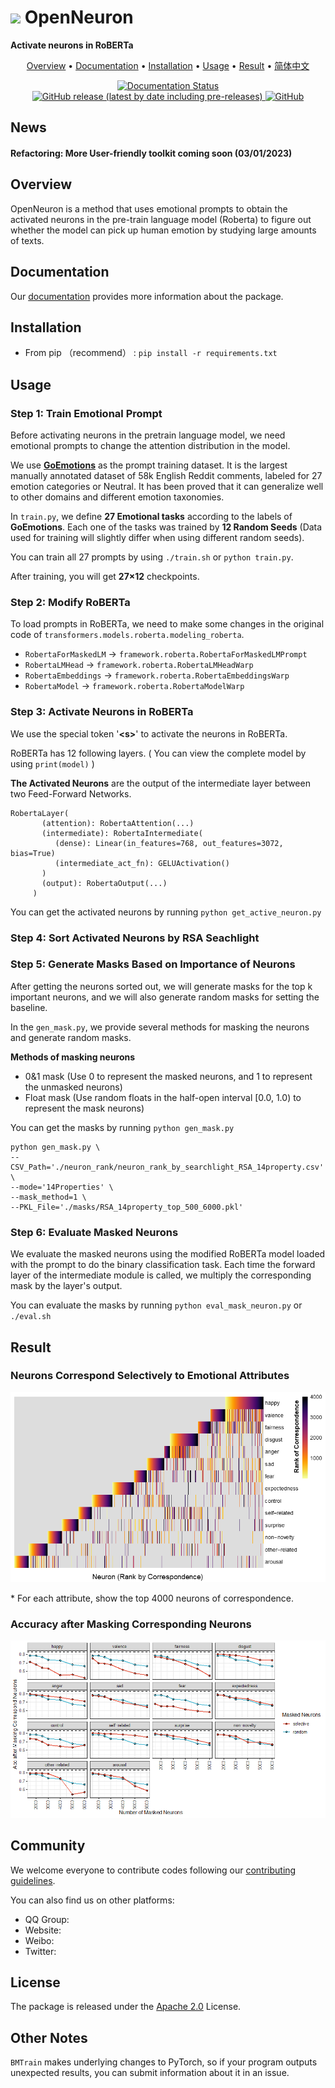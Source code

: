 <h1><img src="docs/logo.png" height="28px" /> OpenNeuron</h1>

**Activate neurons in RoBERTa**

<p align="center">
	<a href="#overview">Overview</a> 
    • <a href="#documentation">Documentation</a> 
    • <a href="#installation">Installation</a> 
    • <a href="#usage">Usage</a> 
    • <a href="#result">Result</a> 
    • <a href="./README-ZH.md" target="_blank">简体中文</a>
</p>

<p align="center">
<a href='https://bmtrain.readthedocs.io/en/latest/?badge=latest'>
<img src='https://readthedocs.org/projects/bmtrain/badge/?version=latest' alt='Documentation Status'>
</a>
<a href="https://github.com/OpenBMB/BMTrain/releases">
<img alt="GitHub release (latest by date including pre-releases)" src="https://img.shields.io/github/v/release/OpenBMB/BMTrain?include_prereleases">
</a>
<a href="https://github.com/OpenBMB/BMTrain/blob/main/LICENSE">
<img alt="GitHub" src="https://img.shields.io/github/license/OpenBMB/BMTrain">
</a>
</p>

<div id="overview"></div>

## News
#### Refactoring: More User-friendly toolkit coming soon (03/01/2023)

## Overview

OpenNeuron is a method that uses emotional prompts to obtain the activated neurons in the pre-train language model (Roberta) to figure out whether the model can pick up human emotion by studying large amounts of texts.

<div id="documentation"></div>

## Documentation
Our [documentation](https://bmtrain.readthedocs.io/en/latest/index.html) provides more information about the package.

<div id="installation"></div>

## Installation

- From pip （recommend） : ``pip install -r requirements.txt``


<div id="usage"></div>

## Usage

### Step 1: Train Emotional Prompt

Before activating neurons in the pretrain language model, we need emotional prompts to change the attention distribution in the model. 

We use **[GoEmotions](https://doi.org/10.48550/arXiv.2005.00547)** as the prompt training dataset. It is the largest manually annotated dataset of 58k English Reddit comments, labeled for 27 emotion categories or Neutral. It has been proved that it can generalize well to other domains and different emotion taxonomies.

In ``train.py``, we define **27 Emotional tasks** according to the labels of **GoEmotions**. Each one of the tasks was trained by **12 Random Seeds** (Data used for training will slightly differ when using different random seeds).

You can train all 27 prompts by using `./train.sh` or `python train.py`.  

After training, you will get **27×12** checkpoints.




### Step 2: Modify RoBERTa

To load prompts in RoBERTa, we need to make some changes in the original code of ``transformers.models.roberta.modeling_roberta``. 

* `RobertaForMaskedLM` -> `framework.roberta.RobertaForMaskedLMPrompt`
* `RobertaLMHead` -> `framework.roberta.RobertaLMHeadWarp` 
* `RobertaEmbeddings` -> `framework.roberta.RobertaEmbeddingsWarp`
* `RobertaModel` -> `framework.roberta.RobertaModelWarp`



### Step 3: Activate Neurons in RoBERTa

We use the special token '**\<s>**' to activate the neurons in RoBERTa.

RoBERTa has 12 following layers.  ( You can view the complete model by using `print(model)` )

**The Activated Neurons** are the output of the intermediate layer between two Feed-Forward Networks.

```
RobertaLayer(
       (attention): RobertaAttention(...)
       (intermediate): RobertaIntermediate(
          (dense): Linear(in_features=768, out_features=3072, bias=True)
          (intermediate_act_fn): GELUActivation()
       )
       (output): RobertaOutput(...)
     )
```

You can get the activated neurons by running `python get_active_neuron.py`



### Step 4: Sort Activated Neurons by RSA Seachlight







### Step 5: Generate Masks Based on Importance of Neurons

After getting the neurons sorted out, we will generate masks for the top k important neurons, and we will also generate random masks for setting the baseline.

In the `gen_mask.py`, we provide several methods for masking the neurons and generate random masks.

**Methods of masking neurons**

* 0&1 mask (Use 0 to represent the masked neurons, and 1 to represent the unmasked neurons)
* Float mask (Use random floats in the half-open interval [0.0, 1.0) to represent the mask neurons)

You can get the masks by running `python gen_mask.py`

```shell
python gen_mask.py \
--CSV_Path='./neuron_rank/neuron_rank_by_searchlight_RSA_14property.csv' \
--mode='14Properties' \
--mask_method=1 \
--PKL_File='./masks/RSA_14property_top_500_6000.pkl'
```




### Step 6: Evaluate Masked Neurons

We evaluate the masked neurons using the modified RoBERTa model loaded with the prompt to do the binary classification task. Each time the forward layer of the intermediate module is called, we multiply the corresponding mask by the layer's output.

You can evaluate  the masks by running `python eval_mask_neuron.py` or `./eval.sh`



<div id="result"></div>

## Result

### Neurons Correspond Selectively to Emotional Attributes

![Neurons Correspond Selectively to Emotional Attributes](pic/Neurons_Correspond_Selectively_to_Emotional_Attributes.png)

\* For each attribute, show the top 4000 neurons of correspondence.



### Accuracy after Masking Corresponding Neurons

 ![Acc after masking correspond neuron](pic/Acc_after_masking_correspond_neuron.png)



## Community
We welcome everyone to contribute codes following our [contributing guidelines](https://github.com/OpenBMB/BMTrain/blob/master/CONTRIBUTING.md).

You can also find us on other platforms:
- QQ Group: 
- Website: 
- Weibo: 
- Twitter: 

## License
The package is released under the [Apache 2.0](https://github.com/OpenBMB/BMTrain/blob/master/LICENSE) License.

## Other Notes

`BMTrain` makes underlying changes to PyTorch, so if your program outputs unexpected results, you can submit information about it in an issue.

